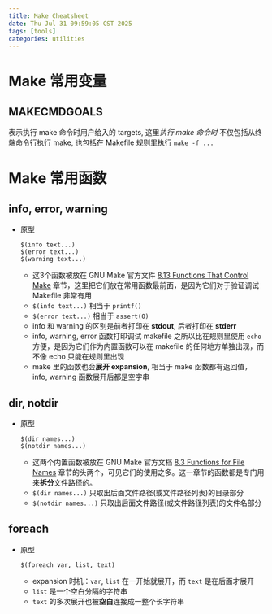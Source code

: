 ```yaml
---
title: Make Cheatsheet
date: Thu Jul 31 09:59:05 CST 2025
tags: [tools]
categories: utilities
---
```



<!--more-->

# Make 常用变量

## MAKECMDGOALS

表示执行 make 命令时用户给入的 targets, 这里*执行 make 命令时* 不仅包括从终端命令行执行 make, 也包括在 Makefile 规则里执行 `make -f ...`

# Make 常用函数

## info, error, warning

- 原型
  ```
  $(info text...)
  $(error text...)
  $(warning text...)
  ```
  * 这3个函数被放在 GNU Make 官方文件 [8.13 Functions That Control Make](https://www.gnu.org/software/make/manual/html_node/Make-Control-Functions.html) 章节，这里把它们放在常用函数最前面，是因为它们对于验证调试 Makefile 非常有用
  * `$(info text...)` 相当于 `printf()`
  * `$(error text...)` 相当于 `assert(0)`
  * info 和 warning 的区别是前者打印在 **stdout**, 后者打印在 **stderr**
  * info, warning, error 函数打印调试 makefile 之所以比在规则里使用 `echo` 方便，是因为它们作为内置函数可以在 makefile 的任何地方单独出现，而不像 echo 只能在规则里出现
  * make 里的函数也会**展开 expansion**, 相当于 make 函数都有返回值，info, warning 函数展开后都是空字串

## dir, notdir

- 原型
  ```
  $(dir names...)
  $(notdir names...)
  ```
  * 这两个内置函数被放在 GNU Make 官方文档 [8.3 Functions for File Names](https://www.gnu.org/software/make/manual/html_node/File-Name-Functions.html) 章节的头两个，可见它们的使用之多。这一章节的函数都是专门用来**拆分**文件路径的。
  * `$(dir names...)` 只取出后面文件路径(或文件路径列表)的目录部分
  * `$(notdir names...)` 只取出后面文件路径(或文件路径列表)的文件名部分

## foreach

- 原型
  ```
  $(foreach var, list, text)
  ```
  * expansion 时机：`var`, `list` 在一开始就展开，而 `text` 是在后面才展开
  * `list` 是一个空白分隔的字符串
  * `text` 的多次展开也被**空白**连接成一整个长字符串

